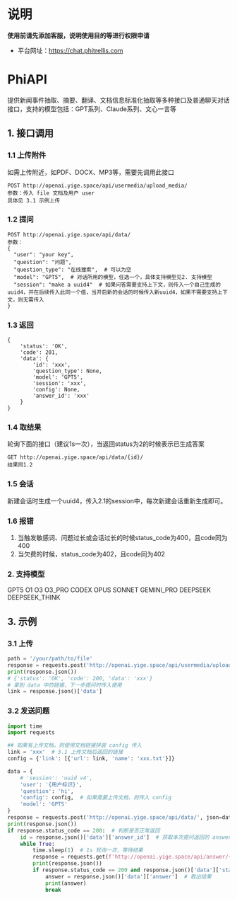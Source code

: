 # 说明
**使用前请先添加客服，说明使用目的等进行权限申请**
- 平台网址：https://chat.phitrellis.com

# PhiAPI
提供新闻事件抽取、摘要、翻译、文档信息标准化抽取等多种接口及普通聊天对话接口，支持的模型包括：GPT系列、Claude系列、文心一言等

## 1. 接口调用
### 1.1 上传附件
如需上传附近，如PDF、DOCX、MP3等，需要先调用此接口
```
POST http://openai.yige.space/api/usermedia/upload_media/
参数：传入 file 文档及用户 user
具体见 3.1 示例上传
```

### 1.2 提问
```
POST http://openai.yige.space/api/data/
参数：
{
  "user": "your key",
  "question": "问题",
  "question_type": "在线搜索",  # 可以为空
  "model": "GPT5",  # 对话所用的模型，任选一个，具体支持模型见2. 支持模型
  "session": "make a uuid4"  # 如果问答需要支持上下文，则传入一个自己生成的uuid4，并在后续传入此同一个值，当开启新的会话的时候传入新uuid4，如果不需要支持上下文，则无需传入
}
```
### 1.3 返回
```
{
    'status': 'OK',
    'code': 201,
    'data': {
        'id': 'xxx',
        'question_type': None,
        'model': 'GPT5',
        'session': 'xxx',
        'config': None,
        'answer_id': 'xxx'
    }
}
```

### 1.4 取结果
轮询下面的接口（建议1s一次），当返回status为2的时候表示已生成答案
```
GET http://openai.yige.space/api/data/{id}/
结果同1.2
```

### 1.5 会话
新建会话时生成一个uuid4，传入2.1的session中，每次新建会话重新生成即可。

### 1.6 报错
1. 当触发敏感词、问题过长或会话过长的时候status_code为400，且code同为400
2. 当欠费的时候，status_code为402，且code同为402

### 2. 支持模型
GPT5
O1
O3
O3_PRO
CODEX
OPUS
SONNET
GEMINI_PRO
DEEPSEEK
DEEPSEEK_THINK

## 3. 示例

### 3.1 上传

```python
path = '/your/path/to/file'
response = requests.post('http://openai.yige.space/api/usermedia/upload_media/?user={用户标识}', files={'file': open(path, 'rb')})
print(response.json())
# {'status': 'OK', 'code': 200, 'data': 'xxx'}
# 拿到 data 中的链接，下一步提问时传入使用
link = response.json()['data']
```

### 3.2 发送问题
```python
import time
import requests

## 如果有上传文档，则使用文档链接拼装 config 传入
link = 'xxx'  # 3.1 上传文档后返回的链接
config = {'link': [{'url': link, 'name': 'xxx.txt'}]}

data = {
    # 'session': 'uuid v4',
    'user': '{用户标识}',
    'question': 'hi',
    'config': config,  # 如果需要上传文档，则传入 config
    'model': 'GPT5'
}
response = requests.post('http://openai.yige.space/api/data/', json=data)  # 提问
print(response.json())
if response.status_code == 200:  # 判断是否正常返回
    id = response.json()['data']['answer_id']  # 获取本次提问返回的 answer id
    while True:
        time.sleep(1)  # 1s 轮询一次，等待结果
        response = requests.get(f'http://openai.yige.space/api/answer/{id}/?user={用户标识}')  # 查询结果
        print(response.json())
        if response.status_code == 200 and response.json()['data']['status'] == 2:  # 正常处理完毕
            answer = response.json()['data']['answer']  # 取出结果
            print(answer)
            break
```
